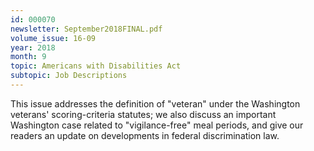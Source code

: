 ```yaml
---
id: 000070
newsletter: September2018FINAL.pdf
volume_issue: 16-09
year: 2018
month: 9
topic: Americans with Disabilities Act
subtopic: Job Descriptions
---
```


This issue addresses the definition of "veteran" under the Washington veterans' scoring-criteria statutes; we also discuss an important Washington case related to "vigilance-free" meal periods, and give our readers an update on developments in federal discrimination law.